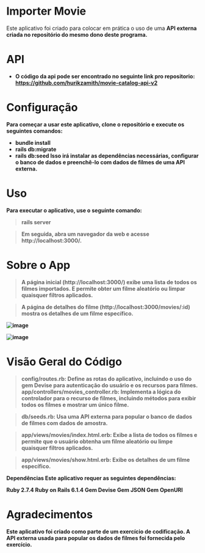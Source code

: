 

<h1>Importer Movie</h1>
Este aplicativo foi criado para colocar em prática o uso de uma <strong>API externa<strong> criada no repositório do mesmo dono deste programa.

<h1>API</h1>

- O código da api pode ser encontrado no seguinte link pro repositorio: https://github.com/hurikzamith/movie-catalog-api-v2 

<h1>Configuração</h1>
Para começar a usar este aplicativo, clone o repositório e execute os seguintes comandos:

- bundle install
- rails db:migrate
- rails db:seed
Isso irá instalar as dependências necessárias, configurar o banco de dados e preenchê-lo com dados de filmes de uma API externa.

<h1>Uso</h1>
Para executar o aplicativo, use o seguinte comando:

> rails server

> Em seguida, abra um navegador da web e acesse http://localhost:3000/.

<h1>Sobre o App </h1>



> A página inicial (http://localhost:3000/) exibe uma lista de todos os filmes importados. E permite obter um filme aleatório ou limpar quaisquer filtros aplicados.

> A página de detalhes do filme (http://localhost:3000/movies/:id) mostra os detalhes de um filme específico.

![image](https://user-images.githubusercontent.com/93097561/232252372-09ddb358-1dfa-436b-9937-4edd8d2cedf8.png)

![image](https://user-images.githubusercontent.com/93097561/232252390-ff697c30-bbe4-4769-8c6c-86dd7c2ea9e8.png)
<h1>Visão Geral do Código</h1>

> config/routes.rb: Define as rotas do aplicativo, incluindo o uso do gem Devise para autenticação do usuário e os recursos para filmes.
app/controllers/movies_controller.rb: Implementa a lógica do controlador para o recurso de filmes, incluindo métodos para exibir todos os filmes e mostrar um único filme.

> db/seeds.rb: Usa uma API externa para popular o banco de dados de filmes com dados de amostra.

> app/views/movies/index.html.erb: Exibe a lista de todos os filmes e permite que o usuário obtenha um filme aleatório ou limpe quaisquer filtros aplicados.

> app/views/movies/show.html.erb: Exibe os detalhes de um filme específico.

Dependências</h1>
Este aplicativo requer as seguintes dependências:

Ruby 2.7.4
Ruby on Rails 6.1.4
Gem Devise
Gem JSON
Gem OpenURI

<h1>Agradecimentos</h1>
Este aplicativo foi criado como parte de um exercício de codificação. A API externa usada para popular os dados de filmes foi fornecida pelo exercício.
